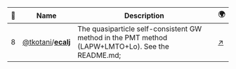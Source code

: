 |:star2: | Name | Description | 🌍|
|---|---|---|---|
|8|[@tkotani](https://github.com/tkotani)/[**ecalj**](https://github.com/tkotani/ecalj)|The quasiparticle self-consistent GW method  in the PMT method (LAPW+LMTO+Lo). See the README.md;|[:arrow_upper_right:](https://github.com/tkotani/ecalj#ecalj-)|

